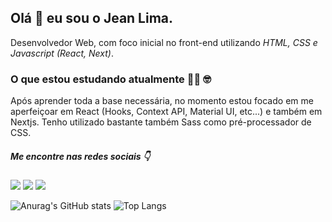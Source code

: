 ## Olá 👋 eu sou o Jean Lima.

Desenvolvedor Web, com foco inicial no front-end utilizando *HTML, CSS e Javascript (React, Next)*.

### O que estou estudando atualmente :man_technologist: :nerd_face:
Após aprender toda a base necessária, no momento estou focado em me aperfeiçoar em React (Hooks, Context API, Material UI, etc...) e também em Nextjs. Tenho utilizado bastante também Sass como pré-processador de CSS.

##### Me encontre nas redes sociais :point_down:

<a href="https://linkedin.com/in/jeanlimadev" target="_blank"><img src="https://img.shields.io/badge/LinkedIn-0077B5?style=for-the-badge&logo=linkedin&logoColor=white" /></a> <a href="https://t.me/jeanlimadev" target="_blank"><img src="https://img.shields.io/badge/Telegram-2CA5E0?style=for-the-badge&logo=telegram&logoColor=white" /></a> <a href="#" target="_blank"><img src="https://img.shields.io/badge/Discord-7289DA?style=for-the-badge&logo=discord&logoColor=white" /></a>

![Anurag's GitHub stats](https://github-readme-stats.vercel.app/api?username=jeanlimadev&show_icons=true&theme=radical) ![Top Langs](https://github-readme-stats.vercel.app/api/top-langs/?username=jeanlimadev&layout=compact&theme=radical)

